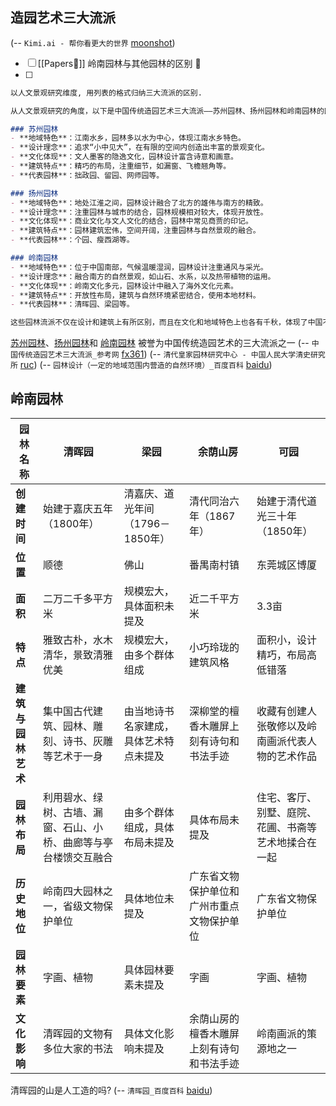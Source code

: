 ## 造园艺术三大流派
(-- `Kimi.ai - 帮你看更大的世界` [moonshot](https://kimi.moonshot.cn/chat/coktppkascdsutinmb9g))
- [ ] [[Papers📄]]  岭南园林与其他园林的区别 🔽
- [ ] 
```markdown
以人文景观研究维度, 用列表的格式归纳三大流派的区别.

从人文景观研究的角度，以下是中国传统造园艺术三大流派——苏州园林、扬州园林和岭南园林的区别，以列表格式呈现：

### 苏州园林
- **地域特色**：江南水乡，园林多以水为中心，体现江南水乡特色。
- **设计理念**：追求“小中见大”，在有限的空间内创造出丰富的景观变化。
- **文化体现**：文人墨客的隐逸文化，园林设计富含诗意和画意。
- **建筑特点**：精巧的布局，注重细节，如漏窗、飞檐翘角等。
- **代表园林**：拙政园、留园、网师园等。

### 扬州园林
- **地域特色**：地处江淮之间，园林设计融合了北方的雄伟与南方的精致。
- **设计理念**：注重园林与城市的结合，园林规模相对较大，体现开放性。
- **文化体现**：商业文化与文人文化的结合，园林中常见商贾的印记。
- **建筑特点**：园林建筑宏伟，空间开阔，注重园林与自然景观的融合。
- **代表园林**：个园、瘦西湖等。

### 岭南园林
- **地域特色**：位于中国南部，气候温暖湿润，园林设计注重通风与采光。
- **设计理念**：融合南方的自然景观，如山石、水系，以及热带植物的运用。
- **文化体现**：岭南文化多元，园林设计中融入了海外文化元素。
- **建筑特点**：开放性布局，建筑与自然环境紧密结合，使用本地材料。
- **代表园林**：清晖园、梁园等。

这些园林流派不仅在设计和建筑上有所区别，而且在文化和地域特色上也各有千秋，体现了中国不同地区丰富的文化传统和自然景观。
```

 [苏州园林](https://baike.baidu.com/item/%E8%8B%8F%E5%B7%9E%E5%8F%A4%E5%85%B8%E5%9B%AD%E6%9E%97/358248?fromtitle=%E8%8B%8F%E5%B7%9E%E5%9B%AD%E6%9E%97&fromid=62)、[扬州园林](https://baike.baidu.com/item/%E6%89%AC%E5%B7%9E%E5%9B%AD%E6%9E%97/1230485)和 [岭南园林](https://baike.baidu.com/item/%E5%B2%AD%E5%8D%97%E5%9B%AD%E6%9E%97/1658602) 被誉为中国传统造园艺术的三大流派之一
(-- `中国传统造园艺术三大流派_参考网` [fx361](https://m.fx361.com/news/2013/0905/15791574.html))
(-- `清代皇家园林研究中心 - 中国人民大学清史研究所` [ruc](http://iqh.ruc.edu.cn/qdhjylyjzx/xszl/ylfj/ad98d95304ef4f4cac20772672c97bf8.htm))
(-- `园林设计（一定的地域范围内营造的自然环境）_百度百科` [baidu](https://baike.baidu.com/item/%E5%9B%AD%E6%9E%97%E8%AE%BE%E8%AE%A1/8728823?fromModule=search-result_lemma-recommend))

## 岭南园林

|园林名称|清晖园|梁园|余荫山房|可园|
|---|---|---|---|---|
|**创建时间**|始建于嘉庆五年（1800年）|清嘉庆、道光年间（1796－1850年）|清代同治六年（1867年）|始建于清代道光三十年（1850年）|
|**位置**|顺德|佛山|番禺南村镇|东莞城区博厦|
|**面积**|二万二千多平方米|规模宏大，具体面积未提及|近二千平方米|3.3亩|
|**特点**|雅致古朴，水木清华，景致清雅优美|规模宏大，由多个群体组成|小巧玲珑的建筑风格|面积小，设计精巧，布局高低错落|
|**建筑与园林艺术**|集中国古代建筑、园林、雕刻、诗书、灰雕等艺术于一身|由当地诗书名家建成，具体艺术特点未提及|深柳堂的檀香木雕屏上刻有诗句和书法手迹|收藏有创建人张敬修以及岭南画派代表人物的艺术作品|
|**园林布局**|利用碧水、绿树、古墙、漏窗、石山、小桥、曲廊等与亭台楼馈交互融合|由多个群体组成，具体布局未提及|具体布局未提及|住宅、客厅、别墅、庭院、花圃、书斋等艺术地揉合在一起|
|**历史地位**|岭南四大园林之一，省级文物保护单位|具体地位未提及|广东省文物保护单位和广州市重点文物保护单位|广东省文物保护单位|
|**园林要素**|字画、植物|具体园林要素未提及|字画|字画、植物|
|**文化影响**|清晖园的文物有多位大家的书法|具体文化影响未提及|余荫山房的檀香木雕屏上刻有诗句和书法手迹|岭南画派的策源地之一|

清晖园的山是人工造的吗?
(-- `清晖园_百度百科` [baidu](https://baike.baidu.com/item/%E6%B8%85%E6%99%96%E5%9B%AD/760858))





